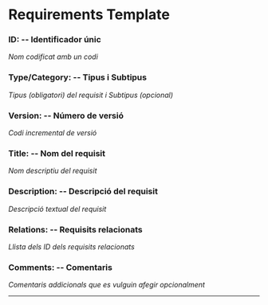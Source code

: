 # Requirements Template

### ID: -- Identificador únic
_Nom codificat amb un codi_

### Type/Category: -- Tipus i Subtipus
_Tipus (obligatori) del requisit i Subtipus (opcional)_

### Version: -- Número de versió
_Codi incremental de versió_

### Title: -- Nom del requisit
_Nom descriptiu del requisit_

### Description: -- Descripció del requisit
_Descripció textual del requisit_

### Relations: -- Requisits relacionats
_Llista dels ID dels requisits relacionats_

### Comments: -- Comentaris
_Comentaris addicionals que es vulguin afegir opcionalment_

---
